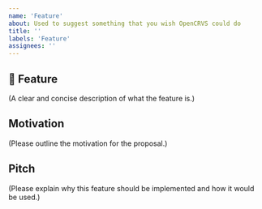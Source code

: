 ```yaml
---
name: 'Feature'
about: Used to suggest something that you wish OpenCRVS could do
title: ''
labels: 'Feature'
assignees: ''
---
```


## 🚀 Feature

(A clear and concise description of what the feature is.)

## Motivation

(Please outline the motivation for the proposal.)

## Pitch

(Please explain why this feature should be implemented and how it would be used.)

<!--
  What happens if you skip this step?

  Someone will read your feature proposal and maybe will be able to help you,
  but it’s unlikely that it will get much attention from the team. Eventually,
  the issue will likely get closed in favour of issues that have better explanations

  Thanks for helping us help you!
-->
